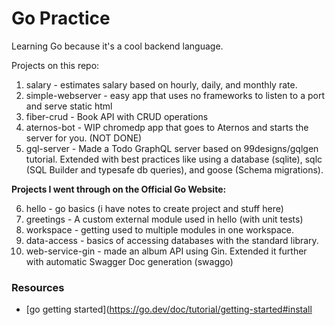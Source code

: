 # Go Practice

Learning Go because it's a cool backend language.

Projects on this repo:

1. salary - estimates salary based on hourly, daily, and monthly rate.
2. simple-webserver - easy app that uses no frameworks to listen to a port and serve static html
3. fiber-crud - Book API with CRUD operations
4. aternos-bot - WIP chromedp app that goes to Aternos and starts the server for you. (NOT DONE)
5. gql-server - Made a Todo GraphQL server based on 99designs/gqlgen tutorial. Extended with best practices like using a database (sqlite), sqlc (SQL Builder and typesafe db queries), and goose (Schema migrations).

**Projects I went through on the Official Go Website:**

6. hello - go basics (i have notes to create project and stuff here)
7. greetings - A custom external module used in hello (with unit tests)
8. workspace - getting used to multiple modules in one workspace.
9. data-access - basics of accessing databases with the standard library.
10. web-service-gin - made an album API using Gin. Extended it further with automatic Swagger Doc generation (swaggo)

### Resources

- [go getting started](https://go.dev/doc/tutorial/getting-started#install

